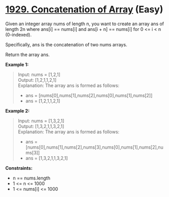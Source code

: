 # [1929. Concatenation of Array](https://leetcode.com/problems/concatenation-of-array) (Easy)

Given an integer array nums of length n, you want to create an array ans of length 2n where ans[i] == nums[i] and ans[i + n] == nums[i] for 0 <= i < n (0-indexed).

Specifically, ans is the concatenation of two nums arrays.

Return the array ans.

**Example 1:**
> Input: nums = [1,2,1]\
> Output: [1,2,1,1,2,1]\
> Explanation: The array ans is formed as follows:
> - ans = [nums[0],nums[1],nums[2],nums[0],nums[1],nums[2]]
> - ans = [1,2,1,1,2,1]

**Example 2:**
> Input: nums = [1,3,2,1]\
> Output: [1,3,2,1,1,3,2,1]\
> Explanation: The array ans is formed as follows:
> - ans = [nums[0],nums[1],nums[2],nums[3],nums[0],nums[1],nums[2],nums[3]]
> - ans = [1,3,2,1,1,3,2,1]

**Constraints:**
* n == nums.length
* 1 <= n <= 1000
* 1 <= nums[i] <= 1000
